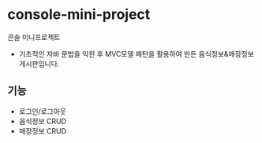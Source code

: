 # console-mini-project
콘솔 미니프로젝트
- 기초적인 자바 문법을 익힌 후 MVC모델 패턴을 활용하여 만든 음식정보&매장정보 게시판입니다.

## 기능
- 로그인/로그아웃
- 음식정보 CRUD
- 매장정보 CRUD
